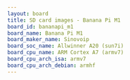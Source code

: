 ```yaml
---
layout: board
title: SD card images - Banana Pi M1
board_id: bananapi_m1
board_name: Banana Pi M1
board_maker_name: Sinovoip
board_soc_name: Allwinner A20 (sun7i)
board_cpu_name: ARM Cortex A7 (armv7)
board_cpu_arch_isa: armv7
board_cpu_arch_debian: armhf
---
```

